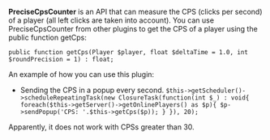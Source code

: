 **PreciseCpsCounter** is an API that can measure the CPS (clicks per second) of a player (all left clicks are taken into account).
You can use PreciseCpsCounter from other plugins to get the CPS of a player using the public function getCps:

`public function getCps(Player $player, float $deltaTime = 1.0, int $roundPrecision = 1) : float;`

An example of how you can use this plugin:
- Sending the CPS in a popup every second.
`$this->getScheduler()->scheduleRepeatingTask(new ClosureTask(function(int $_) : void{
    foreach($this->getServer()->getOnlinePlayers() as $p){
        $p->sendPopup('CPS: '.$this->getCps($p));
    }
}), 20);`

Apparently, it does not work with CPSs greater than 30.